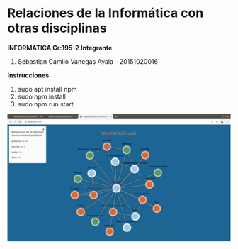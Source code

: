 # Relaciones de la Informática con otras disciplinas
<b>INFORMATICA Gr:195-2</b>
<b>Integrante</b>
<ol>
  <li>Sebastian Camilo Vanegas Ayala - 20151020016</li>
</ol>
<b>Instrucciones</b>
<ol>
  <li>sudo apt install npm</li>
  <li>sudo npm install</li>
  <li>sudo npm run start</li>
</ol>
<img src="RelacionesInformaticaDisciplinas.png">
